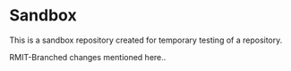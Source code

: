 # Sandbox
This is a sandbox repository created for temporary testing of a repository.

RMIT-Branched changes mentioned here..
